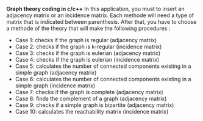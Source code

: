 **Graph theory coding in c/c++**
In this application, you must to insert an adjacency matrix or an incidence matrix. Each methode will need a type of matrix that is indicated between parenthesis. After that, you have to choose a methode of the theory that will make the following procedures :

+ Case 1: checks if the graph is regular (adjacency matrix)
+ Case 2: checks if the graph is k-regular (incidence matrix)
+ Case 3: checks if the graph is eulerian (adjacency matrix)
+ Case 4: checks if the graph is eulerian (incidence matrix)
+ Case 5: calculates the number of connected components existing in a simple graph (adjacency matrix)
+ Case 6: calculates the number of connected components existing in a simple graph (incidence matrix)
+ Case 7: checks if the graph is complete (adjacency matrix)
+ Case 8: finds the complement of a graph (adjacency matrix)
+ Case 9: checks if a simple graph is bipartite (adjacency matrix)
+ Case 10: calculates the reachability matrix (incidence matrix)
